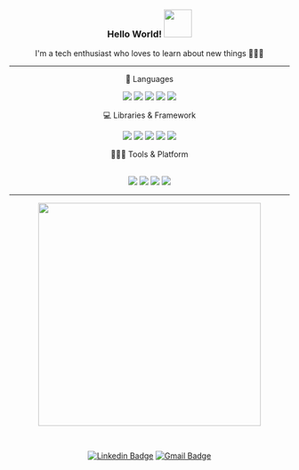  <div align="center">
 
 ### Hello World!  <img src="https://media.giphy.com/media/mGcNjsfWAjY5AEZNw6/giphy.gif" width="50">

<p align = "center">I'm a tech enthusiast who loves to learn about new things 👩🏻‍💻</p>

 
---
 
🚀 Languages
<br>
<p>
 
  <img src="https://img.shields.io/badge/HTML5-E34F26?style=for-the-badge&logo=html5&logoColor=white" />
  <img src="https://img.shields.io/badge/CSS3-1572B6?style=for-the-badge&logo=css3&logoColor=white" />
  <img src="https://img.shields.io/badge/JavaScript-323330?style=for-the-badge&logo=javascript&logoColor=F7DF1E" />
  <img src="https://img.shields.io/badge/TypeScript-007ACC?style=for-the-badge&logo=typescript&logoColor=white" />
  <img src="https://img.shields.io/badge/json-5E5C5C?style=for-the-badge&logo=json&logoColor=white" />
</p>

💻 Libraries & Framework
<br>

<p>
  <img src="https://img.shields.io/badge/Node.js-339933?style=for-the-badge&logo=nodedotjs&logoColor=white" />
  <img src="https://img.shields.io/badge/React-20232A?style=for-the-badge&logo=react&logoColor=61DAFB" />
  <img src="https://img.shields.io/badge/Bootstrap-563D7C?style=for-the-badge&logo=bootstrap&logoColor=white" />
  <img src="https://img.shields.io/badge/jQuery-0769AD?style=for-the-badge&logo=jquery&logoColor=white" />
  <img src="https://img.shields.io/badge/MongoDB-4EA94B?style=for-the-badge&logo=mongodb&logoColor=white" />
</p>
🧑🏻‍💻 Tools & Platform
<br>

<br>


<p>
  
  <img src="https://img.shields.io/badge/Visual_Studio_Code-0078D4?style=for-the-badge&logo=visual%20studio%20code&logoColor=white" />
  <img src="https://img.shields.io/badge/Visual_Studio-5C2D91?style=for-the-badge&logo=visual%20studio&logoColor=white" />
  <img src="https://img.shields.io/badge/Atom-66595C?style=for-the-badge&logo=Atom&logoColor=white" />
  <img src="https://img.shields.io/badge/replit-667881?style=for-the-badge&logo=replit&logoColor=white" />
</p>



<hr>

<p align = "center">
  <img src = "https://github-readme-streak-stats.herokuapp.com?user=Sou156&theme=dark&hide_border=true" width = 400>
</p>

<br>

[![Linkedin Badge](https://img.shields.io/badge/-Soumili-blue?style=flat-square&logo=Linkedin&logoColor=white&link=https://www.linkedin.com/in/soumili-chatterjee-a9144b217/)](https://www.linkedin.com/in/soumili-chatterjee-a9144b217/)
[![Gmail Badge](https://img.shields.io/badge/-riyachatterjee403@gmail.com-d14836?style=flat-square&logo=Gmail&logoColor=white&link=mailto:riyachatterjee403@gmail.com)](riyachatterjee403@gmail.com)

 </div>
